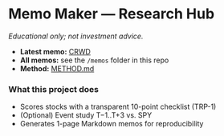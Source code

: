 # Memo Maker — Research Hub
_Educational only; not investment advice._

- **Latest memo:** [CRWD](../memos/)  
- **All memos:** see the `/memos` folder in this repo  
- **Method:** [METHOD.md](../METHOD.md)

### What this project does
- Scores stocks with a transparent 10-point checklist (TRP-1)
- (Optional) Event study T−1..T+3 vs. SPY
- Generates 1-page Markdown memos for reproducibility
